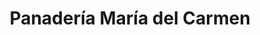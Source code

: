 ---
title: "Panadería María del Carmen"
url: /san-andres-cholula/panaderia-maria-del-carmen/
shop: panadería
---